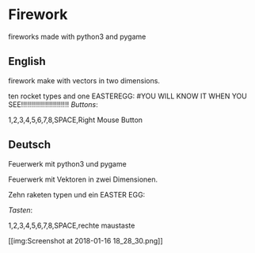 # Firework
fireworks made with python3 and pygame 

## English

firework make with vectors in two dimensions.

ten rocket types and one EASTEREGG:
#YOU WILL KNOW IT WHEN YOU SEE!!!!!!!!!!!!!!!!!!!!!!!!
_Buttons_:

1,2,3,4,5,6,7,8,SPACE,Right Mouse Button

## Deutsch

Feuerwerk mit python3 und pygame

Feuerwerk mit Vektoren in zwei Dimensionen.

Zehn raketen typen und ein EASTER EGG:

_Tasten_:

1,2,3,4,5,6,7,8,SPACE,rechte maustaste

[[img:Screenshot at 2018-01-16 18_28_30.png]]
